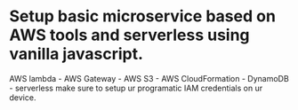 # Setup basic microservice based on AWS tools and serverless using vanilla javascript.
AWS lambda - AWS Gateway - AWS S3 - AWS CloudFormation - DynamoDB - serverless
make sure to setup ur programatic IAM credentials on ur device.
